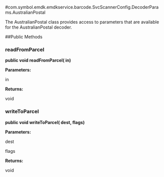 #com.symbol.emdk.emdkservice.barcode.SvcScannerConfig.DecoderParams.AustralianPostal

The AustralianPostal class provides access to parameters that are
 available for the AustralianPostal decoder.



##Public Methods

### readFromParcel

**public void readFromParcel( in)**



**Parameters:**

in

**Returns:**

void

### writeToParcel

**public void writeToParcel( dest,  flags)**



**Parameters:**

dest

flags

**Returns:**

void

